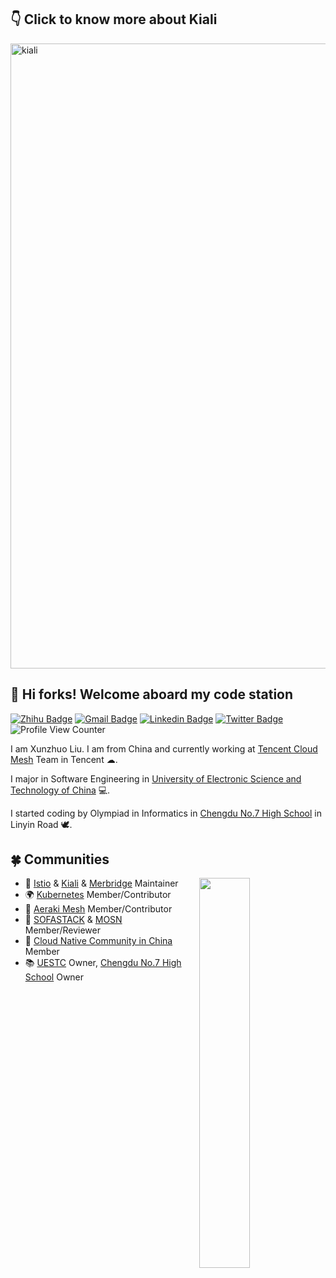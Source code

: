 ## 👇 Click to know more about Kiali

[<img width="1000" alt="kiali" src="https://user-images.githubusercontent.com/48784001/165825288-4ab0c4d5-4c98-476c-8dc5-e434709e3c3a.png">](https://kiali.io)

<h2> 💌 Hi forks! Welcome aboard my code station </h2> 

[![Zhihu Badge](https://img.shields.io/badge/-@XunzhuoTalk-1ca0f1?style=flat-square&labelColor=1ca0f1&logo=Zhihu&logoColor=white&link=https://zhihu.com/people/liuxunzhuo/)](https://zhihu.com/people/liuxunzhuo/)
[![Gmail Badge](https://img.shields.io/badge/-Gmail-c14438?style=flat-square&logo=Gmail&logoColor=white&link=mailto:mixdeers@gmail.com)](mailto:mixdeers@gmail.com) [![Linkedin Badge](https://img.shields.io/badge/-liuxunzhuo-blue?style=flat-square&logo=Linkedin&logoColor=white&link=https://www.linkedin.com/in/bitliu/)](https://www.linkedin.com/in/bitliu/) [![Twitter Badge](https://img.shields.io/badge/-liuxunzhuo-1ca0f1?style=flat-square&labelColor=1ca0f1&logo=twitter&logoColor=white&link=https://twitter.com/liuxunzhuo)](https://twitter.com/liuxunzhuo) ![Profile View Counter](https://komarev.com/ghpvc/?username=Xunzhuo)

I am Xunzhuo Liu. I am from China and currently working at [Tencent Cloud Mesh](https://cloud.tencent.com/product/tcm) Team in Tencent ☁. 

I major in Software Engineering in [University of Electronic Science and Technology of China](https://en.uestc.edu.cn/) 💻. 

I started coding by Olympiad in Informatics in [Chengdu No.7 High School](http://www.cdqz.net/) in Linyin Road 🕊.

## 🍀 Communities 
<img align="right" width=40% src="https://github-readme-stats.vercel.app/api?username=xunzhuo">

* 🚀 [Istio](https://github.com/istio/istio) & [Kiali](https://github.com/kiali/kiali) & [Merbridge](https://github.com/merbridge/merbridge) Maintainer
* 🌍 [Kubernetes](https://github.com/kubernetes) Member/Contributor
* 🌳 [Aeraki Mesh](https://github.com/aeraki-mesh) Member/Contributor 
* 🌙 [SOFASTACK](https://github.com/sofastack) & [MOSN](https://github.com/mosn) Member/Reviewer 
* 🤝 [Cloud Native Community in China](https://github.com/cloudnativeto) Member 
* 📚 [UESTC](https://github.com/uestcer) Owner, [Chengdu No.7 High School](https://github.com/no7er) Owner 
